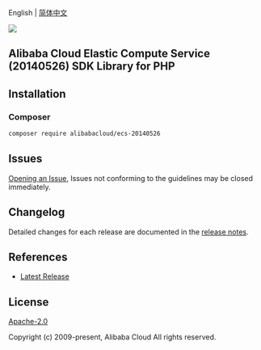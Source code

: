 English | [简体中文](README-CN.md)

![](https://aliyunsdk-pages.alicdn.com/icons/AlibabaCloud.svg)

## Alibaba Cloud Elastic Compute Service (20140526) SDK Library for PHP

## Installation

### Composer

```bash
composer require alibabacloud/ecs-20140526
```

## Issues

[Opening an Issue](https://github.com/aliyun/alibabacloud-sdk/issues/new), Issues not conforming to the guidelines may be closed immediately.

## Changelog

Detailed changes for each release are documented in the [release notes](./ChangeLog.txt).

## References

* [Latest Release](https://github.com/aliyun/alibabacloud-sdk)

## License

[Apache-2.0](http://www.apache.org/licenses/LICENSE-2.0)

Copyright (c) 2009-present, Alibaba Cloud All rights reserved.
